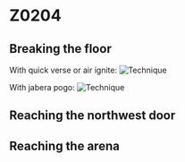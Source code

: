 # Z0204

## Breaking the floor

With quick verse or air ignite:
![Technique](../../assets/z02/z0204/z0204-floor-verse.gif)

With jabera pogo:
![Technique](../../assets/z02/z0204/z0204-floor-jabera.gif)

## Reaching the northwest door


## Reaching the arena

